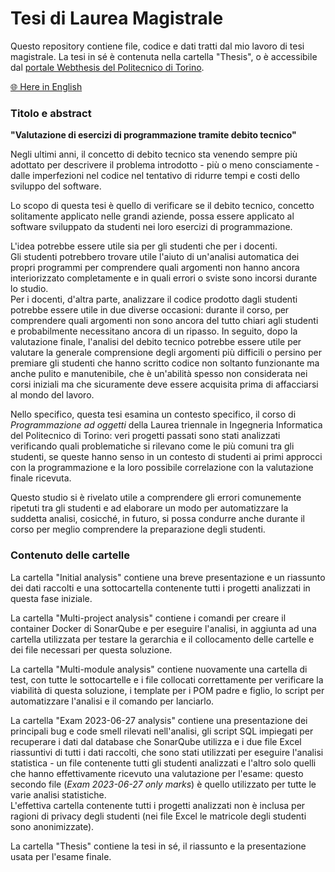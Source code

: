 # Tesi di Laurea Magistrale

Questo repository contiene file, codice e dati tratti dal mio lavoro di tesi magistrale. La tesi in sé è contenuta nella cartella "Thesis", o è accessibile dal [portale Webthesis del Politecnico di Torino](https://webthesis.biblio.polito.it/29379/).

[🌐 Here in English](README.md)

### Titolo e abstract

**"Valutazione di esercizi di programmazione tramite debito tecnico"**

Negli ultimi anni, il concetto di debito tecnico sta venendo sempre più adottato per descrivere il problema introdotto - più o meno consciamente - dalle imperfezioni nel codice nel tentativo di ridurre tempi e costi dello sviluppo del software.

Lo scopo di questa tesi è quello di verificare se il debito tecnico, concetto solitamente applicato nelle grandi aziende, possa essere applicato al software sviluppato da studenti nei loro esercizi di programmazione.

L'idea potrebbe essere utile sia per gli studenti che per i docenti.  
Gli studenti potrebbero trovare utile l'aiuto di un'analisi automatica dei propri programmi per comprendere quali argomenti non hanno ancora interiorizzato completamente e in quali errori o sviste sono incorsi durante lo studio.  
Per i docenti, d'altra parte, analizzare il codice prodotto dagli studenti potrebbe essere utile in due diverse occasioni: durante il corso, per comprendere quali argomenti non sono ancora del tutto chiari agli studenti e probabilmente necessitano ancora di un ripasso. In seguito, dopo la valutazione finale, l'analisi del debito tecnico potrebbe essere utile per valutare la generale comprensione degli argomenti più difficili o persino per premiare gli studenti che hanno scritto codice non soltanto funzionante ma anche pulito e manutenibile, che è un'abilità spesso non considerata nei corsi iniziali ma che sicuramente deve essere acquisita prima di affacciarsi al mondo del lavoro.

Nello specifico, questa tesi esamina un contesto specifico, il corso di _Programmazione ad oggetti_ della Laurea triennale in Ingegneria Informatica del Politecnico di Torino: veri progetti passati sono stati analizzati verificando quali problematiche si rilevano come le più comuni tra gli studenti, se queste hanno senso in un contesto di studenti ai primi approcci con la programmazione e la loro possibile correlazione con la valutazione finale ricevuta.

Questo studio si è rivelato utile a comprendere gli errori comunemente ripetuti tra gli studenti e ad elaborare un modo per automatizzare la suddetta analisi, cosicché, in futuro, si possa condurre anche durante il corso per meglio comprendere la preparazione degli studenti.

### Contenuto delle cartelle

La cartella "Initial analysis" contiene una breve presentazione e un riassunto dei dati raccolti e una sottocartella contenente tutti i progetti analizzati in questa fase iniziale.

La cartella "Multi-project analysis" contiene i comandi per creare il container Docker di SonarQube e per eseguire l'analisi, in aggiunta ad una cartella utilizzata per testare la gerarchia e il collocamento delle cartelle e dei file necessari per questa soluzione.

La cartella "Multi-module analysis" contiene nuovamente una cartella di test, con tutte le sottocartelle e i file collocati correttamente per verificare la viabilità di questa soluzione, i template per i POM padre e figlio, lo script per automatizzare l'analisi e il comando per lanciarlo.

La cartella "Exam 2023-06-27 analysis" contiene una presentazione dei principali bug e code smell rilevati nell'analisi, gli script SQL impiegati per recuperare i dati dal database che SonarQube utilizza e i due file Excel riassuntivi di tutti i dati raccolti, che sono stati utilizzati per eseguire l'analisi statistica - un file contenente tutti gli studenti analizzati e l'altro solo quelli che hanno effettivamente ricevuto una valutazione per l'esame: questo secondo file (_Exam 2023-06-27 only marks_) è quello utilizzato per tutte le varie analisi statistiche.  
L'effettiva cartella contenente tutti i progetti analizzati non è inclusa per ragioni di privacy degli studenti (nei file Excel le matricole degli studenti sono anonimizzate).

La cartella "Thesis" contiene la tesi in sé, il riassunto e la presentazione usata per l'esame finale.